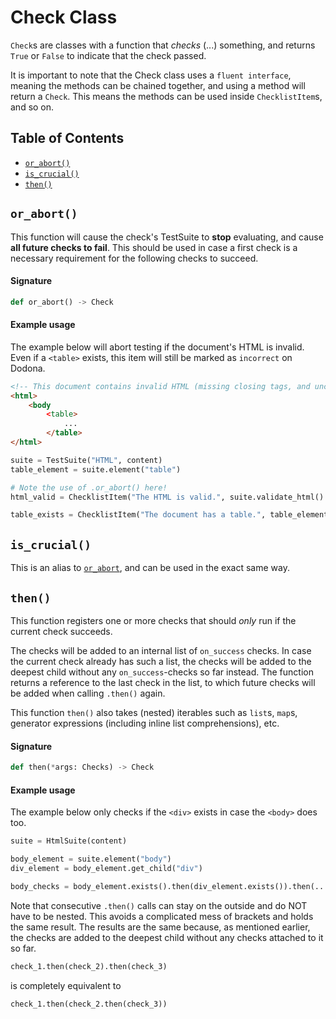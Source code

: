 # Check Class

`Check`s are classes with a function that *checks* (...) something, and returns `True` or `False` to indicate that the check passed.

It is important to note that the Check class uses a `fluent interface`, meaning the methods can be chained together, and using a method will return a `Check`. This means the methods can be used inside `ChecklistItem`s, and so on.

## Table of Contents

- [`or_abort()`](#or_abort)
- [`is_crucial()`](#is_crucial)
- [`then()`](#then)

## `or_abort()`

This function will cause the check's TestSuite to **stop** evaluating, and cause **all future checks to fail**. This should be used in case a first check is a necessary requirement for the following checks to succeed.

#### Signature

```python
def or_abort() -> Check
```

#### Example usage

The example below will abort testing if the document's HTML is invalid. Even if a `<table>` exists, this item will still be marked as `incorrect` on Dodona.

```html
<!-- This document contains invalid HTML (missing closing tags, and unclosed elements) -->
<html>
    <body
        <table>
            ...
        </table>
</html>
```

```python
suite = TestSuite("HTML", content)
table_element = suite.element("table")

# Note the use of .or_abort() here!
html_valid = ChecklistItem("The HTML is valid.", suite.validate_html().or_abort())

table_exists = ChecklistItem("The document has a table.", table_element.exists())
```

## `is_crucial()`

This is an alias to [`or_abort`](#or_abort), and can be used in the exact same way.

## `then()`

This function registers one or more checks that should *only* run if the current check succeeds.

The checks will be added to an internal list of `on_success` checks. In case the current check already has such a list, the checks will be added to the deepest child without any `on_success`-checks so far instead. The function returns a reference to the last check in the list, to which future checks will be added when calling `.then()` again.

This function `then()` also takes (nested) iterables such as `list`s, `map`s, generator expressions (including inline list comprehensions), etc.

#### Signature

```python
def then(*args: Checks) -> Check
```

#### Example usage

The example below only checks if the `<div>` exists in case the `<body>` does too.

```python
suite = HtmlSuite(content)

body_element = suite.element("body")
div_element = body_element.get_child("div")

body_checks = body_element.exists().then(div_element.exists()).then(...).then(...)
```

Note that consecutive `.then()` calls can stay on the outside and do NOT have to be nested. This avoids a complicated mess of brackets and holds the same result. The results are the same because, as mentioned earlier, the checks are added to the deepest child without any checks attached to it so far.

```python
check_1.then(check_2).then(check_3)
```

is completely equivalent to

```python
check_1.then(check_2.then(check_3))
```
